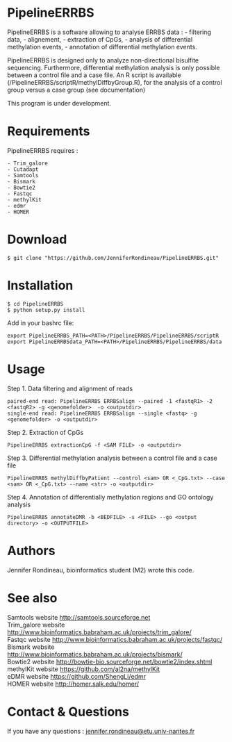 # PipelineERRBS

PipelineERRBS is a software allowing to analyse ERRBS data :
	- filtering data, 
	- alignement, 
	- extraction of CpGs,
	- analysis of differential methylation events, 
	- annotation of differential methylation events.

PipelineERRBS is designed only to analyze non-directional bisulfite sequencing. Furthermore, differential methylation analysis is only possible between a control file and a case file. An R script is available (/PipelineERRBS/scriptR/methylDiffbyGroup.R), for the analysis of a control group versus a case group (see documentation)

This program is under development. 

# Requirements 

PipelineERRBS requires : 

	- Trim_galore
	- Cutadapt
	- Samtools
	- Bismark
	- Bowtie2
	- Fastqc
	- methylKit
	- edmr
	- HOMER

# Download 

```shell
$ git clone "https://github.com/JenniferRondineau/PipelineERRBS.git"
```

# Installation 

```shell
$ cd PipelineERRBS
$ python setup.py install
```

Add in your bashrc file: 
```shell
export PipelineERRBS_PATH=<PATH>/PipelineERRBS/PipelineERRBS/scriptR
export PipelineERRBSdata_PATH=<PATH>/PipelineERRBS/PipelineERRBS/data
```
# Usage

Step 1. Data filtering and alignment of reads

```shell
paired-end read: PipelineERRBS ERRBSalign --paired -1 <fastqR1> -2 <fastqR2> -g <genomefolder>  -o <outputdir>
single-end read: PipelineERRBS ERRBSalign --single <fastq> -g <genomefolder> -o <outputdir>
```

Step 2. Extraction of CpGs

```shell
PipelineERRBS extractionCpG -f <SAM FILE> -o <outputdir> 
```

Step 3. Differential methylation analysis between a control file and a case file

```shell
PipelineERRBS methylDiffbyPatient --control <sam> OR <_CpG.txt> --case <sam> OR <_CpG.txt> --name <str> -o <outputdir>
```

Step 4. Annotation of differentially methylation regions and GO ontology analysis
```shell
PipelineERRBS annotateDMR -b <BEDFILE> -s <FILE> --go <output directory> -o <OUTPUTFILE>
```


# Authors

Jennifer Rondineau, bioinformatics student (M2) wrote this code.
 
# See also

Samtools website <http://samtools.sourceforge.net> <br>
Trim_galore website <http://www.bioinformatics.babraham.ac.uk/projects/trim_galore/><br>
Fastqc website <http://www.bioinformatics.babraham.ac.uk/projects/fastqc/><br>
Bismark website <http://www.bioinformatics.babraham.ac.uk/projects/bismark/><br>
Bowtie2 website <http://bowtie-bio.sourceforge.net/bowtie2/index.shtml><br>
methylKit website <https://github.com/al2na/methylKit><br>
eDMR website <https://github.com/ShengLi/edmr><br>
HOMER website <http://homer.salk.edu/homer/><br>

# Contact & Questions
If you have any questions : <jennifer.rondineau@etu.univ-nantes.fr>
